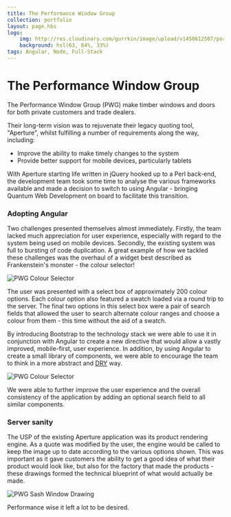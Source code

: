 ```yaml
---
title: The Performance Window Group
collection: portfolio
layout: page.hbs
logo:
    img: http://res.cloudinary.com/gurrkin/image/upload/v1450612507/portfolio/pwg/pwg_logo.png
    background: hsl(63, 64%, 33%)
tags: Angular, Node, Full-Stack
---
```


# The Performance Window Group

The Performance Window Group (PWG) make timber windows and doors for both private customers and trade dealers.

Their long-term vision was to rejuvenate their legacy quoting tool, "Aperture", whilst fulfilling a number of 
requirements along the way, including:

*   Improve the ability to make timely changes to the system
*   Provide better support for mobile devices, particularly tablets

With Aperture starting life written in jQuery hooked up to a Perl back-end, the development team took some time to 
analyse the various frameworks available and made a decision to switch to using Angular - bringing Quantum Web
Development on board to facilitate this transition.

### Adopting Angular
    
Two challenges presented themselves almost immediately. Firstly, the team lacked much appreciation for user experience,
especially with regard to the system being used on mobile devices. Secondly, the existing system was full to bursting of
code duplication. A great example of how we tackled these challenges was the overhaul of a widget best described as
Frankenstein's monster - the colour selector! 

<img src="http://res.cloudinary.com/gurrkin/image/upload/v1450621557/portfolio/pwg/frankenselector.png"
    alt="PWG Colour Selector" class="img-responsive img-half center-block">

The user was presented with a select box of approximately 200 colour options. Each colour option also featured a swatch
loaded via a round trip to the server. The final two options in this select box were a pair of search fields that
allowed the user to search alternate colour ranges and choose a colour from them - this time without the aid of a swatch.

By introducing Bootstrap to the technology stack we were able to use it in conjunction with Angular to create a new
directive that would allow a vastly improved, mobile-first, user experience. In addition, by using Angular to create a 
small library of components, we were able to encourage the team to think in a more abstract and [DRY](https://en.wikipedia.org/wiki/Don't_repeat_yourself)
way.

<img src="http://res.cloudinary.com/gurrkin/image/upload/v1450619051/portfolio/pwg/colours.png"
    alt="PWG Colour Selector" class="img-responsive">
    
We were able to further improve the user experience and the overall consistency of the application by adding an optional
search field to all similar components.

### Server sanity

The USP of the existing Aperture application was its product rendering engine. As a quote was modified by the user, the
engine would be called to keep the image up to date according to the various options shown. This was important as it 
gave customers the ability to get a good idea of what their product would look like, but also for the factory that made
the products - these drawings formed the technical blueprint of what would actually be made.

<img src="http://res.cloudinary.com/gurrkin/image/upload/v1450781294/portfolio/pwg/sash_window.png"
    alt="PWG Sash Window Drawing" class="img-responsive img-half center-block">
    
Performance wise it left a lot to be desired.